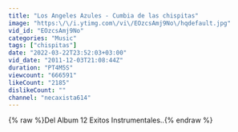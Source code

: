 ```yaml
---
title: "Los Angeles Azules - Cumbia de las chispitas"
image: "https:\/\/i.ytimg.com\/vi\/EOzcsAmj9No\/hqdefault.jpg"
vid_id: "EOzcsAmj9No"
categories: "Music"
tags: ["chispitas"]
date: "2022-03-22T23:52:03+03:00"
vid_date: "2011-12-03T21:08:44Z"
duration: "PT4M5S"
viewcount: "666591"
likeCount: "2185"
dislikeCount: ""
channel: "necaxista614"
---
```

{% raw %}Del Album 12 Exitos Instrumentales..{% endraw %}
